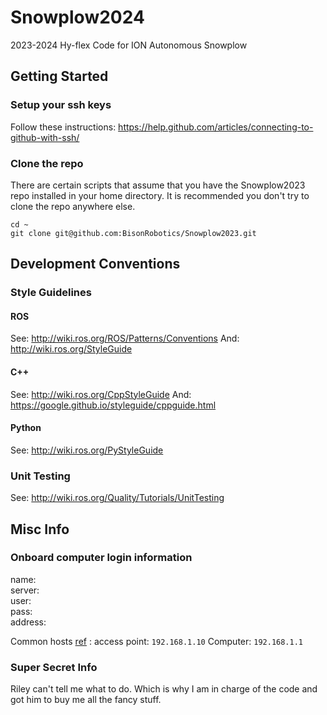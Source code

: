 # Snowplow2024
2023-2024 Hy-flex Code for ION Autonomous Snowplow

## Getting Started

### Setup your ssh keys
Follow these instructions: https://help.github.com/articles/connecting-to-github-with-ssh/

### Clone the repo
There are certain scripts that assume that you have the Snowplow2023 repo installed in your home directory. It is recommended you don't try to clone the repo anywhere else.
```
cd ~
git clone git@github.com:BisonRobotics/Snowplow2023.git
```
## Development Conventions

### Style Guidelines

#### ROS
See: http://wiki.ros.org/ROS/Patterns/Conventions
And: http://wiki.ros.org/StyleGuide

#### C++
See: http://wiki.ros.org/CppStyleGuide
And: https://google.github.io/styleguide/cppguide.html

#### Python
See: http://wiki.ros.org/PyStyleGuide

### Unit Testing
See: http://wiki.ros.org/Quality/Tutorials/UnitTesting

## Misc Info

### Onboard computer login information

name: \
server: \
user: \
pass: \
address:

Common hosts [ref](https://docs.google.com/document/d/1SIL_rD9zDHXBfXHYZ7J_V_AXUjoopJnW3r_VlywnoGs/edit?usp=sharing) :
access point: `192.168.1.10`
Computer: `192.168.1.1`

### Super Secret Info
Riley can't tell me what to do. Which is why I am in charge of the code and got him to buy me all the fancy stuff.